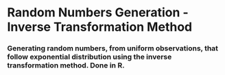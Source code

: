 # Random Numbers Generation - Inverse Transformation Method
### Generating random numbers, from uniform observations, that follow exponential distribution using the inverse transformation method. Done in R.
